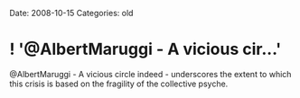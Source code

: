 Date: 2008-10-15
Categories: old

# ! '@AlbertMaruggi - A vicious cir...'

@AlbertMaruggi - A vicious circle indeed - underscores the extent to which this crisis is based on the fragility of the collective psyche.
